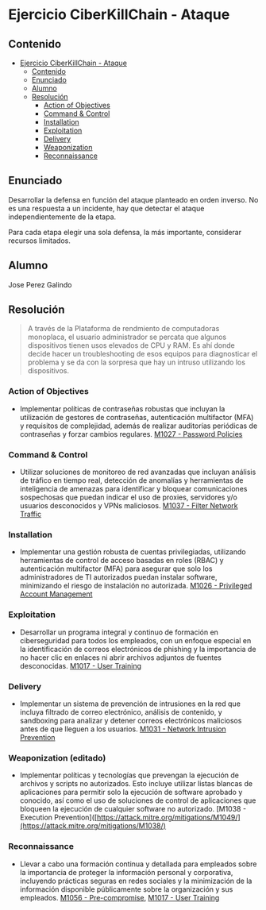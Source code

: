 # Ejercicio CiberKillChain - Ataque

## Contenido

- [Ejercicio CiberKillChain - Ataque](#ejercicio-ciberkillchain---ataque)
  - [Contenido](#contenido)
  - [Enunciado](#enunciado)
  - [Alumno](#alumno)
  - [Resolución](#resolución)
    - [Action of Objectives](#action-of-objectives)
    - [Command \& Control](#command--control)
    - [Installation](#installation)
    - [Exploitation](#exploitation)
    - [Delivery](#delivery)
    - [Weaponization](#weaponization)
    - [Reconnaissance](#reconnaissance)

## Enunciado

Desarrollar la defensa en función del ataque planteado en orden inverso. No es una respuesta a un incidente, hay que detectar el ataque independientemente de la etapa.

Para cada etapa elegir una sola defensa, la más importante, considerar recursos limitados.

## Alumno

Jose Perez Galindo

## Resolución

> A través de la Plataforma de rendmiento de computadoras monoplaca, el usuario administrador se percata que algunos dispositivos tienen usos elevados de CPU y RAM. Es ahí donde decide hacer un troubleshooting de esos equipos para diagnosticar el problema y se da con la sorpresa que hay un intruso utilizando los dispositivos.

### Action of Objectives

- Implementar políticas de contraseñas robustas que incluyan la utilización de gestores de contraseñas, autenticación multifactor (MFA) y requisitos de complejidad, además de realizar auditorías periódicas de contraseñas y forzar cambios regulares. [M1027 - Password Policies](https://attack.mitre.org/mitigations/M1027/)


### Command & Control

- Utilizar soluciones de monitoreo de red avanzadas que incluyan análisis de tráfico en tiempo real, detección de anomalías y herramientas de inteligencia de amenazas para identificar y bloquear comunicaciones sospechosas que puedan indicar el uso de proxies, servidores y/o usuarios desconocidos y VPNs maliciosos. [M1037 - Filter Network Traffic](https://attack.mitre.org/mitigations/M1037/)


### Installation

- Implementar una gestión robusta de cuentas privilegiadas, utilizando herramientas de control de acceso basadas en roles (RBAC) y autenticación multifactor (MFA) para asegurar que solo los administradores de TI autorizados puedan instalar software, minimizando el riesgo de instalación no autorizada. [M1026 - Privileged Account Management](https://attack.mitre.org/mitigations/M1026/)

### Exploitation

- Desarrollar un programa integral y continuo de formación en ciberseguridad para todos los empleados, con un enfoque especial en la identificación de correos electrónicos de phishing y la importancia de no hacer clic en enlaces ni abrir archivos adjuntos de fuentes desconocidas. [M1017 - User Training](https://attack.mitre.org/mitigations/M1017/)

### Delivery 

- Implementar un sistema de prevención de intrusiones en la red que incluya filtrado de correo electrónico, análisis de contenido, y sandboxing para analizar y detener correos electrónicos maliciosos antes de que lleguen a los usuarios. [M1031 - Network Intrusion Prevention](https://attack.mitre.org/mitigations/M1031/)

### Weaponization (editado)

-  Implementar políticas y tecnologías que prevengan la ejecución de archivos y scripts no autorizados. Esto incluye utilizar listas blancas de aplicaciones para permitir solo la ejecución de software aprobado y conocido, así como el uso de soluciones de control de aplicaciones que bloqueen la ejecución de cualquier software no autorizado. [M1038 - Execution Prevention]([https://attack.mitre.org/mitigations/M1049/](https://attack.mitre.org/mitigations/M1038/)

### Reconnaissance

- Llevar a cabo una formación continua y detallada para empleados sobre la importancia de proteger la información personal y corporativa, incluyendo prácticas seguras en redes sociales y la minimización de la información disponible públicamente sobre la organización y sus empleados. [M1056 - Pre-compromise](https://attack.mitre.org/mitigations/M1056/), [M1017 - User Training](https://attack.mitre.org/mitigations/M1017/)
